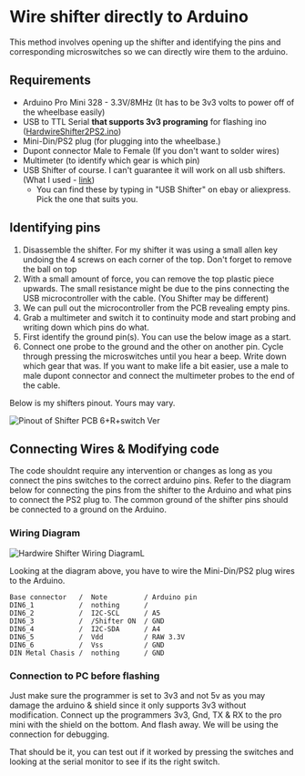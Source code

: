 # Wire shifter directly to Arduino
This method involves opening up the shifter and identifying the pins and corresponding microswitches so we can directly wire them to the arduino.

## Requirements
* Arduino Pro Mini 328 - 3.3V/8MHz (It has to be 3v3 volts to power off of the wheelbase easily)
* USB to TTL Serial **that supports 3v3 programing**  for flashing ino ([HardwireShifter2PS2.ino](/HardwireShifter2PS2/HardwireShifter2PS2.ino "HardwireShifter2PS2.ino"))
* Mini-Din/PS2 plug (for plugging into the wheelbase.)
* Dupont connector Male to Female (If you don't want to solder wires)
* Multimeter (to identify which gear is which pin)
* USB Shifter of course. I can't guarantee it will work on all usb shifters. (What I used - [link](Images/USB%20Shifter.jpg "USB Shifter"))
  * You can find these by typing in "USB Shifter" on ebay or aliexpress. Pick the one that suits you.

## Identifying pins
1. Disassemble the shifter. For my shifter it was using a small allen key undoing the 4 screws on each corner of the top. Don't forget to remove the ball on top
2. With a small amount of force, you can remove the top plastic piece upwards. The small resistance might be due to the pins connecting the USB microcontroller with the cable. (You Shifter may be different)
3. We can pull out the microcontroller from the PCB revealing empty pins.
4. Grab a multimeter and switch it to continuity mode and start probing and writing down which pins do what.
5. First identify the ground pin(s). You can use the below image as a start. 
6. Connect one probe to the ground and the other on another pin. Cycle through pressing the microswitches until you hear a beep. Write down which gear that was. If you want to make life a bit easier, use a male to male dupont connector and connect the multimeter probes to the end of the cable.

Below is my shifters pinout. Yours may vary.

![Pinout of Shifter PCB 6+R+switch Ver](https://github.com/azzajess/USB-Shifter-to-Thrustmaster-Wheelbase/assets/40465008/bc0d2ea4-aaf2-4b70-ab95-aa42036b9a00)

## Connecting Wires & Modifying code
The code shouldnt require any intervention or changes as long as you connect the pins switches to the correct arduino pins. Refer to the diagram below for connecting the pins from the shifter to the Arduino and what pins to connect the PS2 plug to. The common ground of the shifter pins should be connected to a ground on the Arduino.

### Wiring Diagram

![Hardwire Shifter Wiring DiagramL](https://github.com/azzajess/USB-Shifter-to-Thrustmaster-Wheelbase/assets/40465008/d3780173-6143-4a0a-9bc5-9cf9eb9b1583)

Looking at the diagram above, you have to wire the Mini-Din/PS2 plug wires to the Arduino.

```
Base connector   /  Note         / Arduino pin
DIN6_1           /  nothing      /
DIN6_2           /  I2C-SCL      / A5
DIN6_3           /  /Shifter ON  / GND
DIN6_4           /  I2C-SDA      / A4
DIN6_5           /  Vdd          / RAW 3.3V
DIN6_6           /  Vss          / GND
DIN Metal Chasis /  nothing      / GND
```


### Connection to PC before flashing
Just make sure the programmer is set to 3v3 and not 5v as you may damage the arduino & shield since it only supports 3v3 without modification. Connect up the programmers 3v3, Gnd, TX & RX to the pro mini with the shield on the bottom. And flash away. We will be using the connection for debugging.

That should be it, you can test out if it worked by pressing the switches and looking at the serial monitor to see if its the right switch.
